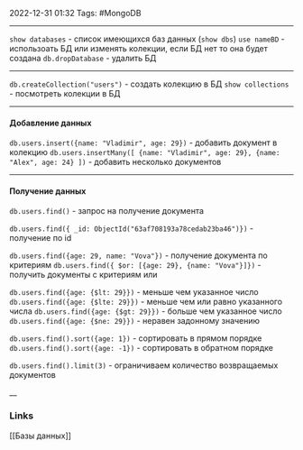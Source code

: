 2022-12-31 01:32
Tags: #MongoDB

---

`show databases` - список имеющихся баз данных (`show dbs`)
`use nameBD` - использоать БД или изменять колекции, если БД нет то она будет создана
`db.dropDatabase` - удалить БД

---

`db.createCollection("users")` - создать колекцию в БД
`show collections` - посмотреть колекции в БД

---
#### Добавление данных

`db.users.insert({name: "Vladimir", age: 29})` - добавить документ в колекцию
`db.users.insertMany([
{name: "Vladimir", age: 29},
{name: "Alex", age: 24}
])` - добавить несколько документов

---
#### Получение данных

`db.users.find()` - запрос на получение документа

`db.users.find({ _id: ObjectId("63af708193a78cedab23ba46")})` - получение по id

`db.users.find({age: 29, name: "Vova"})` - получение документа по критериям
`db.users.find({ $or: [{age: 29}, {name: "Vova"}]})` - получить документы с критериям или

`db.users.find({age: {$lt: 29}})` - меньше чем указанное число
`db.users.find({age: {$lte: 29}})` - меньше чем или равно указанного числа
`db.users.find({age: {$gt: 29}})` - больше чем указанное число
`db.users.find({age: {$ne: 29}})` - неравен задонному значению

`db.users.find().sort({age: 1})` - сортировать в прямом порядке
`db.users.find().sort({age: -1})` - сортировать в обратном порядке

`db.users.find().limit(3)` - ограничиваем количество возвращаемых документов

__
### Links
[[Базы данных]]
